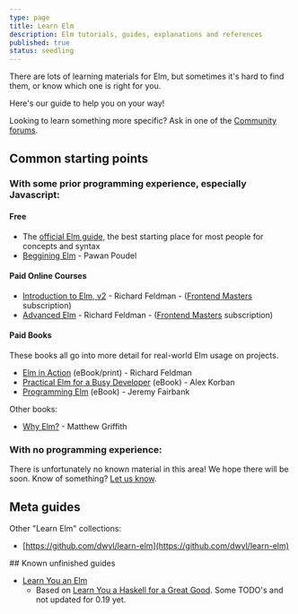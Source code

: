 ```yaml
---
type: page
title: Learn Elm
description: Elm tutorials, guides, explanations and references
published: true
status: seedling
---
```



There are lots of learning materials for Elm, but sometimes it's hard to find them, or know which one is right for you.

Here's our guide to help you on your way!

Looking to learn something more specific? Ask in one of the [Community forums](/community/forums-chat).


## Common starting points


### With some prior programming experience, especially Javascript:

#### Free

- The [official Elm guide](https://guide.elm-lang.org/), the best starting place for most people for concepts and syntax
- [Beggining Elm](https://elmprogramming.com/) - Pawan Poudel


#### Paid Online Courses

- [Introduction to Elm, v2](https://frontendmasters.com/courses/intro-elm/) - Richard Feldman - ([Frontend Masters](https://frontendmasters.com/) subscription)
- [Advanced Elm](https://frontendmasters.com/courses/advanced-elm/) - Richard Feldman - ([Frontend Masters](https://frontendmasters.com/) subscription)


#### Paid Books

These books all go into more detail for real-world Elm usage on projects.

- [Elm in Action](https://www.manning.com/books/elm-in-action) (eBook/print) - Richard Feldman
- [Practical Elm for a Busy Developer](https://korban.net/elm/) (eBook) - Alex Korban
- [Programming Elm](https://pragprog.com/titles/jfelm/programming-elm/) (eBook) - Jeremy Fairbank

Other books:

- [Why Elm?](https://www.oreilly.com/library/view/why-elm/9781491990728/) - Matthew Griffith


### With no programming experience:

There is unfortunately no known material in this area! We hope there will be soon. Know of something? [Let us know](/discuss).


## Meta guides

Other "Learn Elm" collections:

- [https://github.com/dwyl/learn-elm](https://github.com/dwyl/learn-elm)



<wip>
## Known unfinished guides

- [Learn You an Elm](https://learnyouanelm.github.io/)<br/>
  - Based on [Learn You a Haskell for a Great Good](http://learnyouahaskell.com/chapters). Some TODO's and not updated for 0.19 yet.
</wip>
